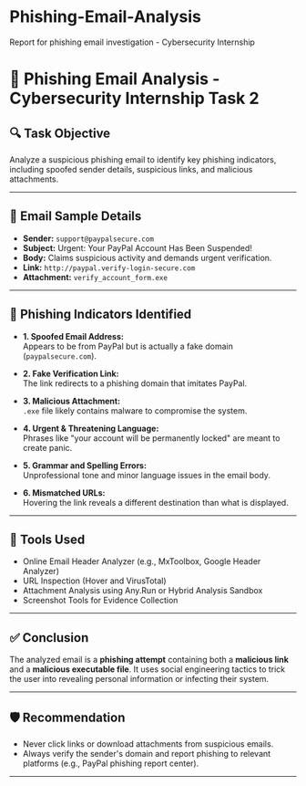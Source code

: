 # Phishing-Email-Analysis
Report for phishing email investigation - Cybersecurity Internship

# 📧 Phishing Email Analysis - Cybersecurity Internship Task 2

## 🔍 Task Objective
Analyze a suspicious phishing email to identify key phishing indicators, including spoofed sender details, suspicious links, and malicious attachments.

---

## 📄 Email Sample Details

- **Sender:** `support@paypalsecure.com`
- **Subject:** Urgent: Your PayPal Account Has Been Suspended!
- **Body:** Claims suspicious activity and demands urgent verification.
- **Link:** `http://paypal.verify-login-secure.com`
- **Attachment:** `verify_account_form.exe`

---

## 🚩 Phishing Indicators Identified

- **1. Spoofed Email Address:**  
  Appears to be from PayPal but is actually a fake domain (`paypalsecure.com`).

- **2. Fake Verification Link:**  
  The link redirects to a phishing domain that imitates PayPal.

- **3. Malicious Attachment:**  
  `.exe` file likely contains malware to compromise the system.

- **4. Urgent & Threatening Language:**  
  Phrases like "your account will be permanently locked" are meant to create panic.

- **5. Grammar and Spelling Errors:**  
  Unprofessional tone and minor language issues in the email body.

- **6. Mismatched URLs:**  
  Hovering the link reveals a different destination than what is displayed.

---

## 🧪 Tools Used

- Online Email Header Analyzer (e.g., MxToolbox, Google Header Analyzer)
- URL Inspection (Hover and VirusTotal)
- Attachment Analysis using Any.Run or Hybrid Analysis Sandbox
- Screenshot Tools for Evidence Collection

---

## ✅ Conclusion

The analyzed email is a **phishing attempt** containing both a **malicious link** and a **malicious executable file**. It uses social engineering tactics to trick the user into revealing personal information or infecting their system.

---

## 🛡️ Recommendation

- Never click links or download attachments from suspicious emails.
- Always verify the sender's domain and report phishing to relevant platforms (e.g., PayPal phishing report center).

---


